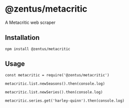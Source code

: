 # @zentus/metacritic

A Metacritic web scraper

## Installation

```
npm install @zentus/metacritic
```

## Usage

```
const metacritic = require('@zentus/metacritic')

metacritic.list.newSeasons().then(console.log)

metacritic.list.newSeries().then(console.log)

metacritic.series.get('harley-quinn').then(console.log)
```
